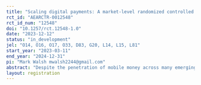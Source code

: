 ```yaml
---
title: "Scaling digital payments: A market-level randomized controlled trial on cross-side referrals "
rct_id: "AEARCTR-0012548"
rct_id_num: "12548"
doi: "10.1257/rct.12548-1.0"
date: "2023-12-12"
status: "in_development"
jel: "O14, O16, O17, O33, D83, G20, L14, L15, L81"
start_year: "2023-03-11"
end_year: "2024-12-31"
pi: "Mark Walsh mwalsh2244@gmail.com"
abstract: "Despite the penetration of mobile money across many emerging economies, cash continues to dominate retail payments. Following from a canonical literature on two-sided markets, customers and merchants face coordination problems in adopting a two-sided platform, such as digital retail payments. In partnership with a leading mobile network operator in Tanzania, we test the efficacy of locally-targeted adoption and referral incentives to catalyze adoption of digital retail payments. This experiment will be one of the first to quantify the causal effects of merchant-customer coordination on digital payments adoption."
layout: registration
---
```


